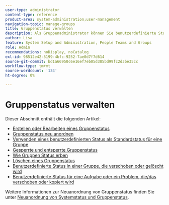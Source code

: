 ```yaml
---
user-type: administrator
content-type: reference
product-area: system-administration;user-management
navigation-topic: manage-groups
title: Gruppenstatus verwalten
description: Als Gruppenadministrator können Sie benutzerdefinierte Status für eine von Ihnen verwaltete Gruppe erstellen. Dies hilft, die Notwendigkeit für Dutzende von unternehmensweiten benutzerdefinierten Status zu vermeiden, und ermöglicht mehr Autonomie in Ihren Gruppenhierarchien. Sie können auch einen Status auf Systemebene für eine von Ihnen verwaltete Gruppe bearbeiten, wenn ein Workfront-Administrator den Status entsperrt hat.
author: Lisa
feature: System Setup and Administration, People Teams and Groups
role: Admin
recommendations: noDisplay, noCatalog
exl-id: 98512e42-5199-4bfc-9252-7ae0d7f7d614
source-git-commit: bd1a66950c6e16ef7eb05d385bd99fc2d3be35cc
workflow-type: tm+mt
source-wordcount: '134'
ht-degree: 0%

---
```


# Gruppenstatus verwalten

Dieser Abschnitt enthält die folgenden Artikel:

* [Erstellen oder Bearbeiten eines Gruppenstatus](../../../administration-and-setup/manage-groups/manage-group-statuses/create-or-edit-a-group-status.md)
* [Gruppenstatus neu anordnen](../../../administration-and-setup/manage-groups/manage-group-statuses/reorder-group-statuses-from-groups-area.md)
* [Verwenden eines benutzerdefinierten Status als Standardstatus für eine Gruppe](../../../administration-and-setup/manage-groups/manage-group-statuses/use-custom-statuses-as-default-statuses-group.md)
* [Gesperrte und entsperrte Gruppenstatus](../../../administration-and-setup/manage-groups/manage-group-statuses/lock-or-unlock-a-custom-group-status.md)
* [Wie Gruppen Status erben](../../../administration-and-setup/manage-groups/manage-group-statuses/how-groups-inherit-statuses.md)
* [Löschen eines Gruppenstatus](../../../administration-and-setup/manage-groups/manage-group-statuses/delete-a-group-status.md)
* [Benutzerdefinierte Status in einer Gruppe, die verschoben oder gelöscht wird](../../../administration-and-setup/manage-groups/manage-group-statuses/custom-statuses-in-group-moved-or-deleted.md)
* [Benutzerdefinierte Status für eine Aufgabe oder ein Problem, die/das verschoben oder kopiert wird](../../../administration-and-setup/manage-groups/manage-group-statuses/custom-statuses-on-a-task-or-issue-that-is-moved-or-copied.md)

Weitere Informationen zur Neuanordnung von Gruppenstatus finden Sie unter [Neuanordnung von Systemstatus und Gruppenstatus](../../../administration-and-setup/customize-workfront/creating-custom-status-and-priority-labels/reorder-system-statuses.md).
